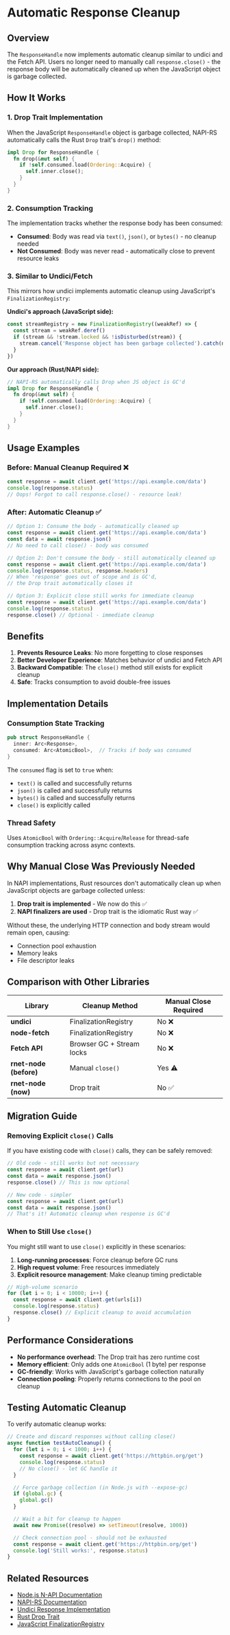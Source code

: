 # Automatic Response Cleanup

## Overview

The `ResponseHandle` now implements automatic cleanup similar to undici and the Fetch API. Users no longer need to manually call `response.close()` - the response body will be automatically cleaned up when the JavaScript object is garbage collected.

## How It Works

### 1. **Drop Trait Implementation**

When the JavaScript `ResponseHandle` object is garbage collected, NAPI-RS automatically calls the Rust `Drop` trait's `drop()` method:

```rust
impl Drop for ResponseHandle {
  fn drop(&mut self) {
    if !self.consumed.load(Ordering::Acquire) {
      self.inner.close();
    }
  }
}
```

### 2. **Consumption Tracking**

The implementation tracks whether the response body has been consumed:

- **Consumed**: Body was read via `text()`, `json()`, or `bytes()` - no cleanup needed
- **Not Consumed**: Body was never read - automatically close to prevent resource leaks

### 3. **Similar to Undici/Fetch**

This mirrors how undici implements automatic cleanup using JavaScript's `FinalizationRegistry`:

**Undici's approach (JavaScript side):**

```javascript
const streamRegistry = new FinalizationRegistry((weakRef) => {
  const stream = weakRef.deref()
  if (stream && !stream.locked && !isDisturbed(stream)) {
    stream.cancel('Response object has been garbage collected').catch(noop)
  }
})
```

**Our approach (Rust/NAPI side):**

```rust
// NAPI-RS automatically calls Drop when JS object is GC'd
impl Drop for ResponseHandle {
  fn drop(&mut self) {
    if !self.consumed.load(Ordering::Acquire) {
      self.inner.close();
    }
  }
}
```

## Usage Examples

### Before: Manual Cleanup Required ❌

```javascript
const response = await client.get('https://api.example.com/data')
console.log(response.status)
// Oops! Forgot to call response.close() - resource leak!
```

### After: Automatic Cleanup ✅

```javascript
// Option 1: Consume the body - automatically cleaned up
const response = await client.get('https://api.example.com/data')
const data = await response.json()
// No need to call close() - body was consumed

// Option 2: Don't consume the body - still automatically cleaned up
const response = await client.get('https://api.example.com/data')
console.log(response.status, response.headers)
// When 'response' goes out of scope and is GC'd,
// the Drop trait automatically closes it

// Option 3: Explicit close still works for immediate cleanup
const response = await client.get('https://api.example.com/data')
console.log(response.status)
response.close() // Optional - immediate cleanup
```

## Benefits

1. **Prevents Resource Leaks**: No more forgetting to close responses
2. **Better Developer Experience**: Matches behavior of undici and Fetch API
3. **Backward Compatible**: The `close()` method still exists for explicit cleanup
4. **Safe**: Tracks consumption to avoid double-free issues

## Implementation Details

### Consumption State Tracking

```rust
pub struct ResponseHandle {
  inner: Arc<Response>,
  consumed: Arc<AtomicBool>,  // Tracks if body was consumed
}
```

The `consumed` flag is set to `true` when:

- `text()` is called and successfully returns
- `json()` is called and successfully returns
- `bytes()` is called and successfully returns
- `close()` is explicitly called

### Thread Safety

Uses `AtomicBool` with `Ordering::Acquire`/`Release` for thread-safe consumption tracking across async contexts.

## Why Manual Close Was Previously Needed

In NAPI implementations, Rust resources don't automatically clean up when JavaScript objects are garbage collected unless:

1. **Drop trait is implemented** - We now do this ✅
2. **NAPI finalizers are used** - Drop trait is the idiomatic Rust way ✅

Without these, the underlying HTTP connection and body stream would remain open, causing:

- Connection pool exhaustion
- Memory leaks
- File descriptor leaks

## Comparison with Other Libraries

| Library                | Cleanup Method            | Manual Close Required |
| ---------------------- | ------------------------- | --------------------- |
| **undici**             | FinalizationRegistry      | No ❌                 |
| **node-fetch**         | FinalizationRegistry      | No ❌                 |
| **Fetch API**          | Browser GC + Stream locks | No ❌                 |
| **rnet-node (before)** | Manual `close()`          | Yes ⚠️                |
| **rnet-node (now)**    | Drop trait                | No ✅                 |

## Migration Guide

### Removing Explicit `close()` Calls

If you have existing code with `close()` calls, they can be safely removed:

```javascript
// Old code - still works but not necessary
const response = await client.get(url)
const data = await response.json()
response.close() // This is now optional

// New code - simpler
const response = await client.get(url)
const data = await response.json()
// That's it! Automatic cleanup when response is GC'd
```

### When to Still Use `close()`

You might still want to use `close()` explicitly in these scenarios:

1. **Long-running processes**: Force cleanup before GC runs
2. **High request volume**: Free resources immediately
3. **Explicit resource management**: Make cleanup timing predictable

```javascript
// High-volume scenario
for (let i = 0; i < 10000; i++) {
  const response = await client.get(urls[i])
  console.log(response.status)
  response.close() // Explicit cleanup to avoid accumulation
}
```

## Performance Considerations

- **No performance overhead**: The Drop trait has zero runtime cost
- **Memory efficient**: Only adds one `AtomicBool` (1 byte) per response
- **GC-friendly**: Works with JavaScript's garbage collection naturally
- **Connection pooling**: Properly returns connections to the pool on cleanup

## Testing Automatic Cleanup

To verify automatic cleanup works:

```javascript
// Create and discard responses without calling close()
async function testAutoCleanup() {
  for (let i = 0; i < 1000; i++) {
    const response = await client.get('https://httpbin.org/get')
    console.log(response.status)
    // No close() - let GC handle it
  }

  // Force garbage collection (in Node.js with --expose-gc)
  if (global.gc) {
    global.gc()
  }

  // Wait a bit for cleanup to happen
  await new Promise((resolve) => setTimeout(resolve, 1000))

  // Check connection pool - should not be exhausted
  const response = await client.get('https://httpbin.org/get')
  console.log('Still works:', response.status)
}
```

## Related Resources

- [Node.js N-API Documentation](https://nodejs.org/api/n-api.html)
- [NAPI-RS Documentation](https://napi.rs/)
- [Undici Response Implementation](https://github.com/nodejs/undici/blob/main/lib/web/fetch/response.js)
- [Rust Drop Trait](https://doc.rust-lang.org/std/ops/trait.Drop.html)
- [JavaScript FinalizationRegistry](https://developer.mozilla.org/en-US/docs/Web/JavaScript/Reference/Global_Objects/FinalizationRegistry)
